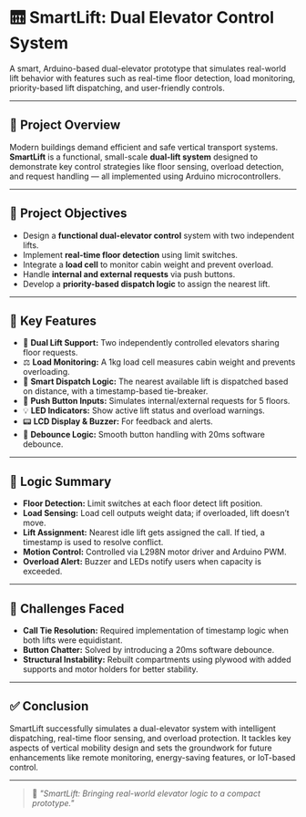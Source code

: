 # 🛗 SmartLift: Dual Elevator Control System

A smart, Arduino-based dual-elevator prototype that simulates real-world lift behavior with features such as real-time floor detection, load monitoring, priority-based lift dispatching, and user-friendly controls.

---

## 📌 Project Overview

Modern buildings demand efficient and safe vertical transport systems. **SmartLift** is a functional, small-scale **dual-lift system** designed to demonstrate key control strategies like floor sensing, overload detection, and request handling — all implemented using Arduino microcontrollers.

---

## 🎯 Project Objectives

- Design a **functional dual-elevator control** system with two independent lifts.
- Implement **real-time floor detection** using limit switches.
- Integrate a **load cell** to monitor cabin weight and prevent overload.
- Handle **internal and external requests** via push buttons.
- Develop a **priority-based dispatch logic** to assign the nearest lift.

---

## 🧩 Key Features

- 🚀 **Dual Lift Support:** Two independently controlled elevators sharing floor requests.
- ⚖️ **Load Monitoring:** A 1kg load cell measures cabin weight and prevents overloading.
- 🧠 **Smart Dispatch Logic:** The nearest available lift is dispatched based on distance, with a timestamp-based tie-breaker.
- 🔘 **Push Button Inputs:** Simulates internal/external requests for 5 floors.
- 💡 **LED Indicators:** Show active lift status and overload warnings.
- 📟 **LCD Display & Buzzer:** For feedback and alerts.
- 🛑 **Debounce Logic:** Smooth button handling with 20ms software debounce.

---



## 🧠 Logic Summary

- **Floor Detection:** Limit switches at each floor detect lift position.
- **Load Sensing:** Load cell outputs weight data; if overloaded, lift doesn’t move.
- **Lift Assignment:** Nearest idle lift gets assigned the call. If tied, a timestamp is used to resolve conflict.
- **Motion Control:** Controlled via L298N motor driver and Arduino PWM.
- **Overload Alert:** Buzzer and LEDs notify users when capacity is exceeded.

---

## 🧪 Challenges Faced

- **Call Tie Resolution:** Required implementation of timestamp logic when both lifts were equidistant.
- **Button Chatter:** Solved by introducing a 20ms software debounce.
- **Structural Instability:** Rebuilt compartments using plywood with added supports and motor holders for better stability.

---

## ✅ Conclusion

SmartLift successfully simulates a dual-elevator system with intelligent dispatching, real-time floor sensing, and overload protection. It tackles key aspects of vertical mobility design and sets the groundwork for future enhancements like remote monitoring, energy-saving features, or IoT-based control.

---


> 🚦 *"SmartLift: Bringing real-world elevator logic to a compact prototype."*
